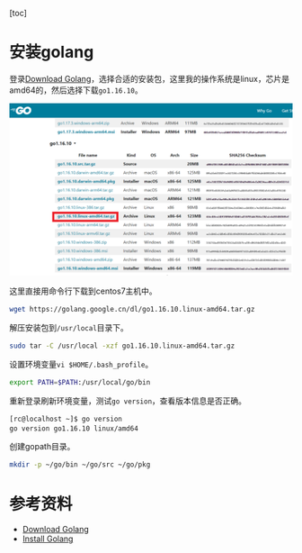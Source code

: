 [toc]

# 安装golang

登录[Download Golang](https://golang.google.cn/dl/)，选择合适的安装包，这里我的操作系统是linux，芯片是amd64的，然后选择下载`go1.16.10`。

![golang-downloads](golang-downloads.png)

这里直接用命令行下载到centos7主机中。

```bash
wget https://golang.google.cn/dl/go1.16.10.linux-amd64.tar.gz
```

解压安装包到`/usr/local`目录下。

```bash
sudo tar -C /usr/local -xzf go1.16.10.linux-amd64.tar.gz
```

设置环境变量`vi $HOME/.bash_profile`。

```bash
export PATH=$PATH:/usr/local/go/bin
```

重新登录刷新环境变量，测试`go version`，查看版本信息是否正确。

```bash
[rc@localhost ~]$ go version
go version go1.16.10 linux/amd64
```

创建gopath目录。

```bash
mkdir -p ~/go/bin ~/go/src ~/go/pkg
```

# 参考资料

- [Download Golang](https://golang.google.cn/dl/)
- [Install Golang](https://golang.google.cn/doc/install)
